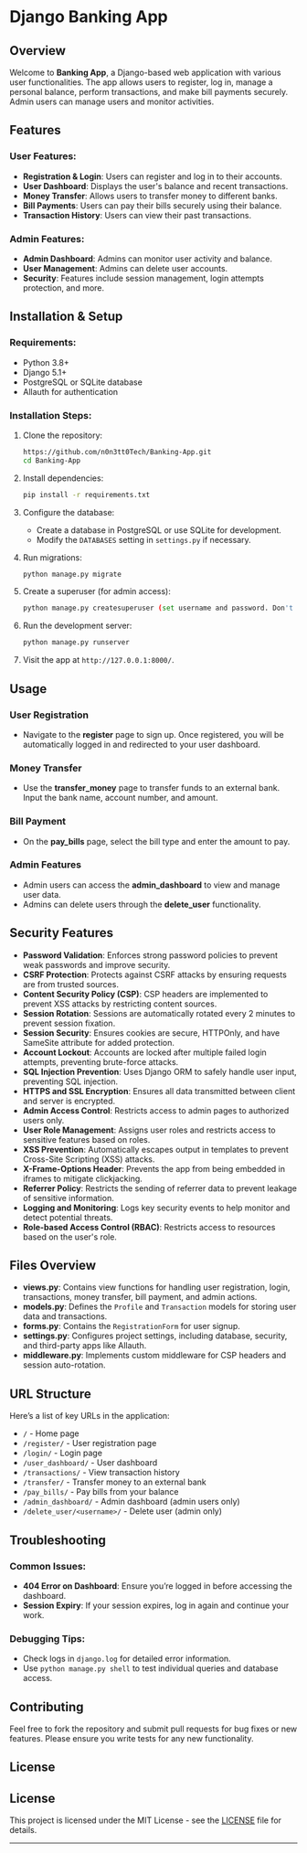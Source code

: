 

# Django Banking App

## Overview

Welcome to **Banking App**, a Django-based web application with various user functionalities. The app allows users to register, log in, manage a personal balance, perform transactions, and make bill payments securely. Admin users can manage users and monitor activities.

## Features

### User Features:
- **Registration & Login**: Users can register and log in to their accounts.
- **User Dashboard**: Displays the user's balance and recent transactions.
- **Money Transfer**: Allows users to transfer money to different banks.
- **Bill Payments**: Users can pay their bills securely using their balance.
- **Transaction History**: Users can view their past transactions.

### Admin Features:
- **Admin Dashboard**: Admins can monitor user activity and balance.
- **User Management**: Admins can delete user accounts.
- **Security**: Features include session management, login attempts protection, and more.

## Installation & Setup

### Requirements:
- Python 3.8+
- Django 5.1+
- PostgreSQL or SQLite database
- Allauth for authentication

### Installation Steps:

1. Clone the repository:
    ```bash
    https://github.com/n0n3tt0Tech/Banking-App.git
    cd Banking-App
    ```

2. Install dependencies:
    ```bash
    pip install -r requirements.txt
    ```

3. Configure the database:
    - Create a database in PostgreSQL or use SQLite for development.
    - Modify the `DATABASES` setting in `settings.py` if necessary.

4. Run migrations:
    ```bash
    python manage.py migrate
    ```

5. Create a superuser (for admin access):
    ```bash
    python manage.py createsuperuser (set username and password. Don't add email)
    ```

6. Run the development server:
    ```bash
    python manage.py runserver
    ```

7. Visit the app at `http://127.0.0.1:8000/`.

## Usage

### User Registration

- Navigate to the **register** page to sign up. Once registered, you will be automatically logged in and redirected to your user dashboard.

### Money Transfer

- Use the **transfer_money** page to transfer funds to an external bank. Input the bank name, account number, and amount.

### Bill Payment

- On the **pay_bills** page, select the bill type and enter the amount to pay.

### Admin Features

- Admin users can access the **admin_dashboard** to view and manage user data.
- Admins can delete users through the **delete_user** functionality.

## Security Features

- **Password Validation**: Enforces strong password policies to prevent weak passwords and improve security.
- **CSRF Protection**: Protects against CSRF attacks by ensuring requests are from trusted sources.
- **Content Security Policy (CSP)**: CSP headers are implemented to prevent XSS attacks by restricting content sources.
- **Session Rotation**: Sessions are automatically rotated every 2 minutes to prevent session fixation.
- **Session Security**: Ensures cookies are secure, HTTPOnly, and have SameSite attribute for added protection.
- **Account Lockout**: Accounts are locked after multiple failed login attempts, preventing brute-force attacks.
- **SQL Injection Prevention**: Uses Django ORM to safely handle user input, preventing SQL injection.
- **HTTPS and SSL Encryption**: Ensures all data transmitted between client and server is encrypted.
- **Admin Access Control**: Restricts access to admin pages to authorized users only.
- **User Role Management**: Assigns user roles and restricts access to sensitive features based on roles.
- **XSS Prevention**: Automatically escapes output in templates to prevent Cross-Site Scripting (XSS) attacks.
- **X-Frame-Options Header**: Prevents the app from being embedded in iframes to mitigate clickjacking.
- **Referrer Policy**: Restricts the sending of referrer data to prevent leakage of sensitive information.
- **Logging and Monitoring**: Logs key security events to help monitor and detect potential threats.
- **Role-based Access Control (RBAC)**: Restricts access to resources based on the user's role.

## Files Overview

- **views.py**: Contains view functions for handling user registration, login, transactions, money transfer, bill payment, and admin actions.
- **models.py**: Defines the `Profile` and `Transaction` models for storing user data and transactions.
- **forms.py**: Contains the `RegistrationForm` for user signup.
- **settings.py**: Configures project settings, including database, security, and third-party apps like Allauth.
- **middleware.py**: Implements custom middleware for CSP headers and session auto-rotation.

## URL Structure

Here’s a list of key URLs in the application:

- `/` - Home page
- `/register/` - User registration page
- `/login/` - Login page
- `/user_dashboard/` - User dashboard
- `/transactions/` - View transaction history
- `/transfer/` - Transfer money to an external bank
- `/pay_bills/` - Pay bills from your balance
- `/admin_dashboard/` - Admin dashboard (admin users only)
- `/delete_user/<username>/` - Delete user (admin only)

## Troubleshooting

### Common Issues:

- **404 Error on Dashboard**: Ensure you’re logged in before accessing the dashboard.
- **Session Expiry**: If your session expires, log in again and continue your work.

### Debugging Tips:

- Check logs in `django.log` for detailed error information.
- Use `python manage.py shell` to test individual queries and database access.

## Contributing

Feel free to fork the repository and submit pull requests for bug fixes or new features. Please ensure you write tests for any new functionality.

## License

## License

This project is licensed under the MIT License - see the [LICENSE](LICENSE) file for details.


---

